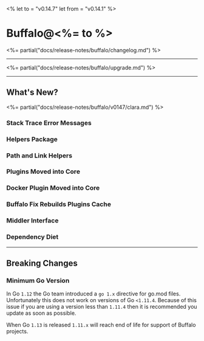 <%
let to = "v0.14.7"
let from = "v0.14.1"
%>

# Buffalo@<%= to %>

<%= partial("docs/release-notes/buffalo/changelog.md") %>

---

<%= partial("docs/release-notes/buffalo/upgrade.md") %>

---

## What's New?

<%= partial("docs/release-notes/buffalo/v0147/clara.md") %>

### Stack Trace Error Messages

### Helpers Package

### Path and Link Helpers

### Plugins Moved into Core

### Docker Plugin Moved into Core

### Buffalo Fix Rebuilds Plugins Cache

### Middler Interface

### Dependency Diet

---

## Breaking Changes

### Minimum Go Version

In Go `1.12` the Go team introduced a `go 1.x` directive for go.mod files. Unfortunately this does not work on versions of Go `<1.11.4`. Because of this issue if you are using a version less than `1.11.4` then it is recommended you update as soon as possible.

When Go `1.13` is released `1.11.x` will reach end of life for support of Buffalo projects.

